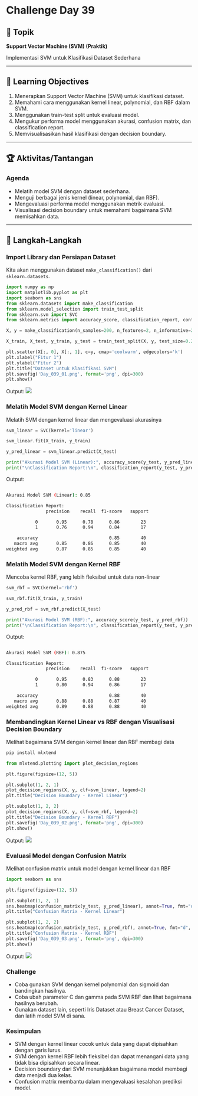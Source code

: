 # Challenge Day 39

## 📝 Topik
**Support Vector Machine (SVM) (Praktik)**

Implementasi SVM untuk Klasifikasi Dataset Sederhana

---

## 🎯 Learning Objectives
1. Menerapkan Support Vector Machine (SVM) untuk klasifikasi dataset.
2. Memahami cara menggunakan kernel linear, polynomial, dan RBF dalam SVM.
3. Menggunakan train-test split untuk evaluasi model.
4. Mengukur performa model menggunakan akurasi, confusion matrix, dan classification report.
5. Memvisualisasikan hasil klasifikasi dengan decision boundary.

---

## 🏆 Aktivitas/Tantangan

### Agenda
- Melatih model SVM dengan dataset sederhana.
- Menguji berbagai jenis kernel (linear, polynomial, dan RBF).
- Mengevaluasi performa model menggunakan metrik evaluasi.
- Visualisasi decision boundary untuk memahami bagaimana SVM memisahkan data.

---
## 🚀 Langkah-Langkah

### Import Library dan Persiapan Dataset
Kita akan menggunakan dataset `make_classification()` dari `sklearn.datasets`.
```python
import numpy as np
import matplotlib.pyplot as plt
import seaborn as sns
from sklearn.datasets import make_classification
from sklearn.model_selection import train_test_split
from sklearn.svm import SVC
from sklearn.metrics import accuracy_score, classification_report, confusion_matrix

X, y = make_classification(n_samples=200, n_features=2, n_informative=2, n_redundant=0, n_repeated=0, n_classes=2, n_clusters_per_class=1, random_state=42)

X_train, X_test, y_train, y_test = train_test_split(X, y, test_size=0.2, random_state=42)

plt.scatter(X[:, 0], X[:, 1], c=y, cmap='coolwarm', edgecolors='k')
plt.xlabel("Fitur 1")
plt.ylabel("Fitur 2")
plt.title("Dataset untuk Klasifikasi SVM")
plt.savefig('Day_039_01.png', format='png', dpi=300)
plt.show()
```
Output:
<img src="https://github.com/rohmanurnr/100-Days-of-Python-ML-AI/blob/main/Day%20039/Day_039_01.png" width=”500”>

### Melatih Model SVM dengan Kernel Linear
Melatih SVM dengan kernel linear dan mengevaluasi akurasinya
```python
svm_linear = SVC(kernel='linear')

svm_linear.fit(X_train, y_train)

y_pred_linear = svm_linear.predict(X_test)

print("Akurasi Model SVM (Linear):", accuracy_score(y_test, y_pred_linear))
print("\nClassification Report:\n", classification_report(y_test, y_pred_linear))
```
Output:
```bash

Akurasi Model SVM (Linear): 0.85

Classification Report:
               precision    recall  f1-score   support

           0       0.95      0.78      0.86        23
           1       0.76      0.94      0.84        17

    accuracy                           0.85        40
   macro avg       0.85      0.86      0.85        40
weighted avg       0.87      0.85      0.85        40
```

### Melatih Model SVM dengan Kernel RBF
Mencoba kernel RBF, yang lebih fleksibel untuk data non-linear
```python
svm_rbf = SVC(kernel='rbf')

svm_rbf.fit(X_train, y_train)

y_pred_rbf = svm_rbf.predict(X_test)

print("Akurasi Model SVM (RBF):", accuracy_score(y_test, y_pred_rbf))
print("\nClassification Report:\n", classification_report(y_test, y_pred_rbf))
```
Output:
```bash

Akurasi Model SVM (RBF): 0.875

Classification Report:
               precision    recall  f1-score   support

           0       0.95      0.83      0.88        23
           1       0.80      0.94      0.86        17

    accuracy                           0.88        40
   macro avg       0.88      0.88      0.87        40
weighted avg       0.89      0.88      0.88        40
```

### Membandingkan Kernel Linear vs RBF dengan Visualisasi Decision Boundary
Melihat bagaimana SVM dengan kernel linear dan RBF membagi data
```python
pip install mlxtend

from mlxtend.plotting import plot_decision_regions

plt.figure(figsize=(12, 5))

plt.subplot(1, 2, 1)
plot_decision_regions(X, y, clf=svm_linear, legend=2)
plt.title("Decision Boundary - Kernel Linear")

plt.subplot(1, 2, 2)
plot_decision_regions(X, y, clf=svm_rbf, legend=2)
plt.title("Decision Boundary - Kernel RBF")
plt.savefig('Day_039_02.png', format='png', dpi=300)
plt.show()
```
Output:
<img src="https://github.com/rohmanurnr/100-Days-of-Python-ML-AI/blob/main/Day%20039/Day_039_02.png" width=”500”>

### Evaluasi Model dengan Confusion Matrix
Melihat confusion matrix untuk model dengan kernel linear dan RBF
```python
import seaborn as sns

plt.figure(figsize=(12, 5))

plt.subplot(1, 2, 1)
sns.heatmap(confusion_matrix(y_test, y_pred_linear), annot=True, fmt="d", cmap="Blues")
plt.title("Confusion Matrix - Kernel Linear")

plt.subplot(1, 2, 2)
sns.heatmap(confusion_matrix(y_test, y_pred_rbf), annot=True, fmt="d", cmap="Oranges")
plt.title("Confusion Matrix - Kernel RBF")
plt.savefig('Day_039_03.png', format='png', dpi=300)
plt.show()
```
Output:
<img src="https://github.com/rohmanurnr/100-Days-of-Python-ML-AI/blob/main/Day%20039/Day_039_03.png" width=”500”>

### Challenge

- Coba gunakan SVM dengan kernel polynomial dan sigmoid dan bandingkan hasilnya.
- Coba ubah parameter C dan gamma pada SVM RBF dan lihat bagaimana hasilnya berubah.
- Gunakan dataset lain, seperti Iris Dataset atau Breast Cancer Dataset, dan latih model SVM di sana.

### Kesimpulan 
- SVM dengan kernel linear cocok untuk data yang dapat dipisahkan dengan garis lurus.
- SVM dengan kernel RBF lebih fleksibel dan dapat menangani data yang tidak bisa dipisahkan secara linear.
- Decision boundary dari SVM menunjukkan bagaimana model membagi data menjadi dua kelas.
- Confusion matrix membantu dalam mengevaluasi kesalahan prediksi model.
